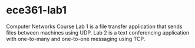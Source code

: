 # ece361-lab1
Computer Networks Course
Lab 1 is a file transfer application that sends files between machines using UDP.
Lab 2 is a text conferencing application with one-to-many and one-to-one messaging using TCP.
